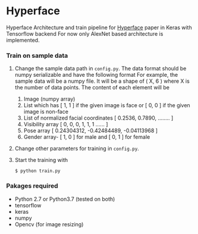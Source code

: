 # Hyperface
Hyperface Architecture and train pipeline for [Hyperface](https://arxiv.org/pdf/1603.01249.pdf) paper in Keras with Tensorflow backend
For now only AlexNet based architecture is implemented.
### Train on sample data
1. Change the sample data path in ```config.py```. The data format should be numpy serializable 
and have the following format
For example, the sample data will be a numpy file. It will be a shape of ( X, 6 ) where X is the number of data points.
The content of each element will be
    1. Image (numpy array)
    2. List which has [ 1, 1 ] if the given image is face or [ 0, 0 ] if the
given image is non-face
    3. List of normalized facial coordinates [ 0.2536, 0.7890, …….. ]
    4. Visibility array [ 0, 0, 0, 1, 1, 1 …... ]
    5. Pose array [ 0.24304312, -0.42484489, -0.04113968 ]
    6. Gender array- [ 1, 0 ] for male and [ 0, 1 ] for female

2.  Change other parameters for training in ```config.py```.
3.  Start the training with

    ```$ python train.py```
    
### Pakages required
* Python 2.7 or Python3.7 (tested on both)
* tensorflow
* keras
* numpy
* Opencv (for image resizing)
